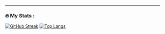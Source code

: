 ---
### :fire: My Stats :
[![GitHub Streak](http://github-readme-streak-stats.herokuapp.com?user=muratozkol&theme=highcontrast)](https://git.io/streak-stats)
[![Top Langs](https://github-readme-stats.vercel.app/api/top-langs/?username=muratozkol)](https://github.com/muratozkol/github-readme-stats)



